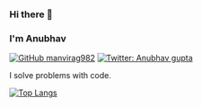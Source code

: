 ### Hi there 👋
### I'm Anubhav


[![GitHub manvirag982](https://img.shields.io/github/followers/manvirag982?label=follow&style=social)](https://github.com/manvirag982)
[![Twitter: Anubhav gupta](https://img.shields.io/twitter/follow/manvirag?style=social)](https://twitter.com/manvirag)

  
I solve problems with code. 



[![Top Langs](https://github-readme-stats.vercel.app/api/top-langs/?username=manvirag982&layout=compact&theme=calm)](https://github.com/manvirag982/github-readme-stats)



